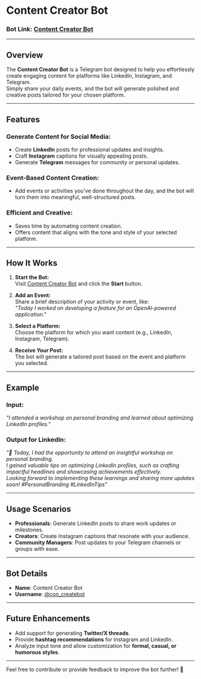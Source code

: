 # **Content Creator Bot**

### **Bot Link**: [Content Creator Bot](https://t.me/con_createbot)

---

## **Overview**
The **Content Creator Bot** is a Telegram bot designed to help you effortlessly create engaging content for platforms like LinkedIn, Instagram, and Telegram.  
Simply share your daily events, and the bot will generate polished and creative posts tailored for your chosen platform.

---

## **Features**
### **Generate Content for Social Media:**
- Create **LinkedIn** posts for professional updates and insights.
- Craft **Instagram** captions for visually appealing posts.
- Generate **Telegram** messages for community or personal updates.

### **Event-Based Content Creation:**
- Add events or activities you've done throughout the day, and the bot will turn them into meaningful, well-structured posts.

### **Efficient and Creative:**
- Saves time by automating content creation.
- Offers content that aligns with the tone and style of your selected platform.

---

## **How It Works**
1. **Start the Bot:**  
   Visit [Content Creator Bot](https://t.me/con_createbot) and click the **Start** button.

2. **Add an Event:**  
   Share a brief description of your activity or event, like:  
   *"Today I worked on developing a feature for an OpenAI-powered application."*

3. **Select a Platform:**  
   Choose the platform for which you want content (e.g., LinkedIn, Instagram, Telegram).

4. **Receive Your Post:**  
   The bot will generate a tailored post based on the event and platform you selected.

---

## **Example**
### **Input:**  
*"I attended a workshop on personal branding and learned about optimizing LinkedIn profiles."*

### **Output for LinkedIn:**  
*"🌟 Today, I had the opportunity to attend an insightful workshop on personal branding.  
I gained valuable tips on optimizing LinkedIn profiles, such as crafting impactful headlines and showcasing achievements effectively.  
Looking forward to implementing these learnings and sharing more updates soon! #PersonalBranding #LinkedInTips"*

---

## **Usage Scenarios**
- **Professionals**: Generate LinkedIn posts to share work updates or milestones.  
- **Creators**: Create Instagram captions that resonate with your audience.  
- **Community Managers**: Post updates to your Telegram channels or groups with ease.

---

## **Bot Details**
- **Name**: Content Creator Bot  
- **Username**: [@con_createbot](https://t.me/con_createbot)  

---

## **Future Enhancements**
- Add support for generating **Twitter/X threads**.  
- Provide **hashtag recommendations** for Instagram and LinkedIn.  
- Analyze input tone and allow customization for **formal, casual, or humorous styles**.  

---

Feel free to contribute or provide feedback to improve the bot further! 🌟
